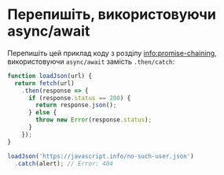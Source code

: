 
# Перепишіть, використовуючи async/await

Перепишіть цей приклад коду з розділу <info:promise-chaining>, використовуючи `async/await` замість `.then/catch`:

```js run
function loadJson(url) {
  return fetch(url)
    .then(response => {
      if (response.status == 200) {
        return response.json();
      } else {
        throw new Error(response.status);
      }
    });
}

loadJson('https://javascript.info/no-such-user.json')
  .catch(alert); // Error: 404
```
